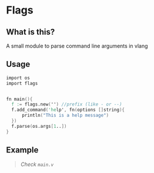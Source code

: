 # Flags


## What is this?
A small module to parse command line arguments in vlang

## Usage
```v
import os
import flags


fn main(){
  f := flags.new('') //prefix (like - or --)
  f.add_command('help', fn(options []string){
      println("This is a help message")
  })
  f.parse(os.args[1..])
}

```

## Example
> _Check `main.v`_
